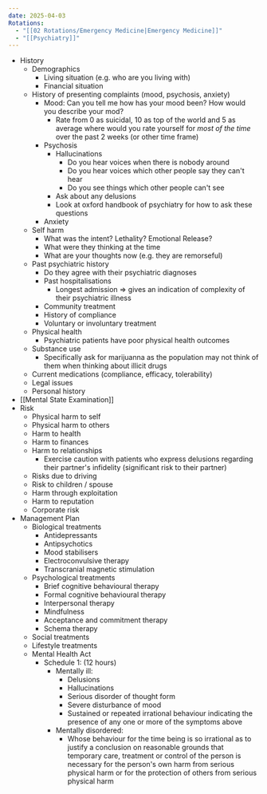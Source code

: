 ```yaml
---
date: 2025-04-03
Rotations:
  - "[[02 Rotations/Emergency Medicine|Emergency Medicine]]"
  - "[[Psychiatry]]"
---
```

- History
	- Demographics
		- Living situation (e.g. who are you living with)
		- Financial situation
	 - History of presenting complaints (mood, psychosis, anxiety)
		 - Mood: Can you tell me how has your mood been? How would you describe your mod?
			 - Rate from 0 as suicidal, 10 as top of the world and 5 as average where would you rate yourself for *most of the time* over the past 2 weeks (or other time frame)
		 - Psychosis
			 - Hallucinations
				 - Do you hear voices when there is nobody around
				 - Do you hear voices which other people say they can't hear
				 - Do you see things which other people can't see
			 - Ask about any delusions
			 - Look at oxford handbook of psychiatry for how to ask these questions
		 - Anxiety
	- Self harm
		- What was the intent? Lethality? Emotional Release?
		- What were they thinking at the time
		- What are your thoughts now (e.g. they are remorseful)
	- Past psychiatric history
		- Do they agree with their psychiatric diagnoses
		- Past hospitalisations
			- Longest admission => gives an indication of complexity of their psychiatric illness
		- Community treatment
		- History of compliance
		- Voluntary or involuntary treatment
	- Physical health
		- Psychiatric patients have poor physical health outcomes
	- Substance use
		- Specifically ask for marijuanna as the population may not think of them when thinking about illicit drugs
	- Current medications (compliance, efficacy, tolerability)
	- Legal issues
	- Personal history
- [[Mental State Examination]]
- Risk
	- Physical harm to self
	- Physical harm to others
	- Harm to health
	- Harm to finances
	- Harm to relationships
		- Exercise caution with patients who express delusions regarding their partner's infidelity (significant risk to their partner)
	- Risks due to driving
	- Risk to children / spouse
	- Harm through exploitation
	- Harm to reputation
	- Corporate risk
- Management Plan
	- Biological treatments
		- Antidepressants
		- Antipsychotics
		- Mood stabilisers
		- Electroconvulsive therapy
		- Transcranial magnetic stimulation
	- Psychological treatments
		- Brief cognitive behavioural therapy
		- Formal cognitive behavioural therapy
		- Interpersonal therapy
		- Mindfulness
		- Acceptance and commitment therapy
		- Schema therapy
	- Social treatments
	- Lifestyle treatments
	- Mental Health Act
		- Schedule 1: (12 hours)
			- Mentally ill:
				- Delusions
				- Hallucinations
				- Serious disorder of thought form
				- Severe disturbance of mood
				- Sustained or repeated irrational behaviour indicating the presence of any one or more of the symptoms above
			- Mentally disordered:
				- Whose behaviour for the time being is so irrational as to justify a conclusion on reasonable grounds that temporary care, treatment or control of the person is necessary for the person's own harm from serious physical harm or for the protection of others from serious physical harm